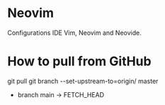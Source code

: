 # Neovim
Configurations IDE Vim, Neovim and Neovide.

# How to pull from GitHub
git pull <remote> <branch>
git branch --set-upstream-to=origin/<branch> master
 * branch            main       -> FETCH_HEAD
